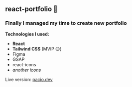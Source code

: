 ## react-portfolio 🎉

### Finally I managed my time to create new portfolio

**Technologies I used:**

- **React**
- **Tailwind CSS** (MVIP 😉)
- Figma
- GSAP
- react-icons
- _another icons_

Live version: [pacio.dev](https://pacio.dev)
